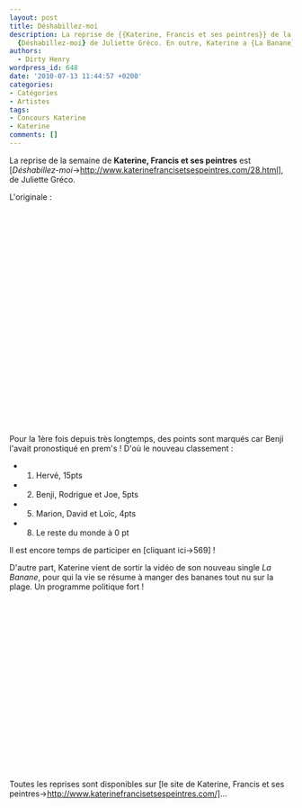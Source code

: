 ```yaml
---
layout: post
title: Déshabillez-moi
description: La reprise de {{Katerine, Francis et ses peintres}} de la semaine est
  {Déshabillez-moi} de Juliette Gréco. En outre, Katerine a {La Banane}.
authors:
  - Dirty Henry
wordpress_id: 648
date: '2010-07-13 11:44:57 +0200'
categories:
- Catégories
- Artistes
tags:
- Concours Katerine
- Katerine
comments: []
---
```

La reprise de la semaine de __Katerine, Francis et ses peintres__ est [*Déshabillez-moi*->http://www.katerinefrancisetsespeintres.com/28.html], de Juliette Gréco.

L'originale :

<object width="480" height="385"><param name="movie" value="http://www.youtube.com/v/XyqIs8xPCd0&hl=fr_FR&fs=1"></param><param name="allowFullScreen" value="true"></param><param name="allowscriptaccess" value="always"></param><embed src="http://www.youtube.com/v/XyqIs8xPCd0&hl=fr_FR&fs=1" type="application/x-shockwave-flash" allowscriptaccess="always" allowfullscreen="true" width="480" height="385"></embed></object>

Pour la 1ère fois depuis très longtemps, des points sont marqués car Benji l'avait pronostiqué en prem's ! D'où le nouveau classement :
- 1. Hervé, 15pts
- 2. Benji, Rodrigue et Joe, 5pts
- 5. Marion, David et Loïc, 4pts
- 8. Le reste du monde à 0 pt

Il est encore temps de participer en [cliquant ici->569] !

D'autre part, Katerine vient de sortir la vidéo de son nouveau single *La Banane*, pour qui la vie se résume à manger des bananes tout nu sur la plage. Un programme politique fort !

<object width="500" height="306"><param name="movie" value="http://www.youtube.com/v/XuOSwppg8rc&hl=fr_FR&fs=1"></param><param name="allowFullScreen" value="true"></param><param name="allowscriptaccess" value="always"></param><embed src="http://www.youtube.com/v/XuOSwppg8rc&hl=fr_FR&fs=1" type="application/x-shockwave-flash" allowscriptaccess="always" allowfullscreen="true" width="500" height="306"></embed></object>

Toutes les reprises sont disponibles sur [le site de Katerine, Francis et ses peintres->http://www.katerinefrancisetsespeintres.com/]...
